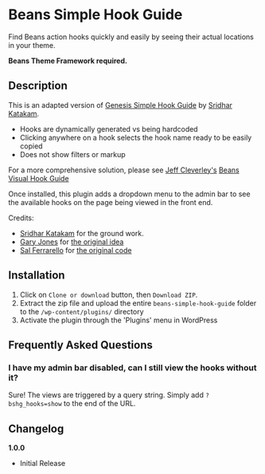 # Beans Simple Hook Guide

Find Beans action hooks quickly and easily by seeing their actual locations in your theme.

**Beans Theme Framework required.**

## Description

This is an adapted version of [Genesis Simple Hook Guide](https://sridharkatakam.com/genesis-simple-hook-guide/) by [Sridhar Katakam](https://github.com/srikat/).

- Hooks are dynamically generated vs being hardcoded
- Clicking anywhere on a hook selects the hook name ready to be easily copied
- Does not show filters or markup

For a more comprehensive solution, please see [Jeff Cleverley's](https://github.com/jeffcleverley) [Beans Visual Hook Guide](https://wordpress.org/plugins/beans-visual-hook-guide/)

Once installed, this plugin adds a dropdown menu to the admin bar to see the available hooks on the page being viewed in the front end.

Credits:

- [Sridhar Katakam](https://github.com/srikat/) for the ground work.
- [Gary Jones](https://github.com/GaryJones/) for [the original idea](http://d.pr/i/qSKK)
- [Sal Ferrarello](https://github.com/salcode) for [the original code](http://d.pr/i/h2DA)

## Installation

1.  Click on `Clone or download` button, then `Download ZIP`.
2.  Extract the zip file and upload the entire `beans-simple-hook-guide` folder to the `/wp-content/plugins/` directory
3.  Activate the plugin through the 'Plugins' menu in WordPress

## Frequently Asked Questions

### I have my admin bar disabled, can I still view the hooks without it?

Sure! The views are triggered by a query string. Simply add `?bshg_hooks=show` to the end of the URL.

## Changelog

**1.0.0**

- Initial Release
